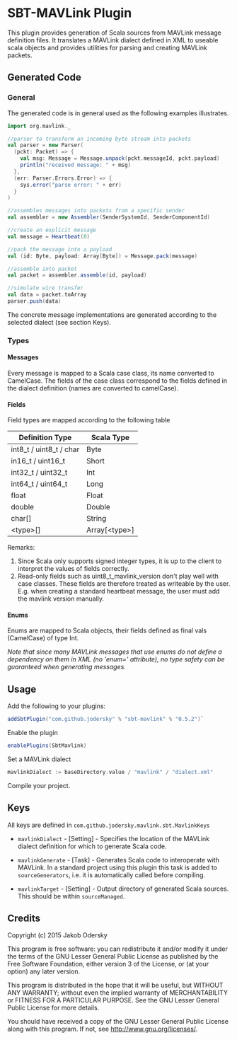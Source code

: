 # SBT-MAVLink Plugin

This plugin provides generation of Scala sources from MAVLink message definition files.
It translates a MAVLink dialect defined in XML to useable scala objects and provides utilities for parsing
and creating MAVLink packets.

## Generated Code

### General
The generated code is in general used as the following examples illustrates.

```scala
import org.mavlink._

//parser to transform an incoming byte stream into packets
val parser = new Parser(
  (pckt: Packet) => {
    val msg: Message = Message.unpack(pckt.messageId, pckt.payload)
  	println("received message: " + msg)
  },
  (err: Parser.Errors.Error) => {
    sys.error("parse error: " + err)
  }
)

//assembles messages into packets from a specific sender
val assembler = new Assembler(SenderSystemId, SenderComponentId)

//create an explicit message
val message = Heartbeat(0)

//pack the message into a payload
val (id: Byte, payload: Array[Byte]) = Message.pack(message)

//assemble into packet
val packet = assembler.assemble(id, payload)

//simulate wire transfer
val data = packet.toArray
parser.push(data)
```

The concrete message implementations are generated according to the selected dialect (see section Keys).

### Types
#### Messages
Every message is mapped to a Scala case class, its name converted to CamelCase. The fields of
the case class correspond to the fields defined in the dialect definition (names are converted to camelCase).

#### Fields
Field types are mapped according to the following table

| Definition Type			| Scala Type            |
| ------------------------- | --------------------- |
| int8_t / uint8_t / char	| Byte                  |
| in16_t / uint16_t			| Short                 |
| int32_t / uint32_t		| Int                   |
| int64_t / uint64_t		| Long                  |
| float						| Float                 |
| double					| Double                |
| char[]					| String                |
| &lt;type&gt;[]			| Array[&lt;type&gt;]   |

Remarks:
 1. Since Scala only supports signed integer types, it is up to the client to interpret the values of fields correctly.
 2. Read-only fields such as uint8_t_mavlink_version don't play well with case classes. These fields are therefore treated as writeable by the user. E.g. when creating a standard heartbeat message, the user must add the mavlink version manually.

#### Enums
Enums are mapped to Scala objects, their fields defined as final vals (CamelCase) of type Int.

*Note that since many MAVLink messages that use enums do not define a dependency on them in XML (no 'enum=' attribute), no type safety
can be guaranteed when generating messages.*

## Usage
Add the following to your plugins:

 ```scala
 addSbtPlugin("com.github.jodersky" % "sbt-mavlink" % "0.5.2")`
 ```

Enable the plugin
 ```scala
 enablePlugins(SbtMavlink)
 ```

Set a MAVLink dialect
 ```scala
 mavlinkDialect := baseDirectory.value / "mavlink" / "dialect.xml"
 ```

Compile your project.

## Keys
All keys are defined in ```com.github.jodersky.mavlink.sbt.MavlinkKeys```

 -  ```mavlinkDialect``` - [Setting] - Specifies the location of the MAVLink dialect definition for which to generate Scala code.
 -  ```mavlinkGenerate``` - [Task] - Generates Scala code to interoperate with MAVLink. In a standard project using this plugin this
    task is added to ```sourceGenerators```, i.e. it is automatically called before compiling.

 - ```mavlinkTarget``` - [Setting] - Output directory of generated Scala sources. This should be within ```sourceManaged```.

## Credits
Copyright (c) 2015 Jakob Odersky

This program is free software: you can redistribute it and/or modify
it under the terms of the GNU Lesser General Public License as published by
the Free Software Foundation, either version 3 of the License, or
(at your option) any later version.

This program is distributed in the hope that it will be useful,
but WITHOUT ANY WARRANTY; without even the implied warranty of
MERCHANTABILITY or FITNESS FOR A PARTICULAR PURPOSE.  See the
GNU Lesser General Public License for more details.

You should have received a copy of the GNU Lesser General Public License
along with this program.  If not, see <http://www.gnu.org/licenses/>.
